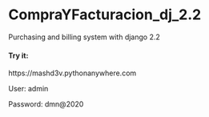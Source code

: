 # CompraYFacturacion_dj_2.2
Purchasing and billing system with django 2.2
<h4>Try it:</h4>
<p>https://mashd3v.pythonanywhere.com
<p>User: admin
<p>Password: dmn@2020
